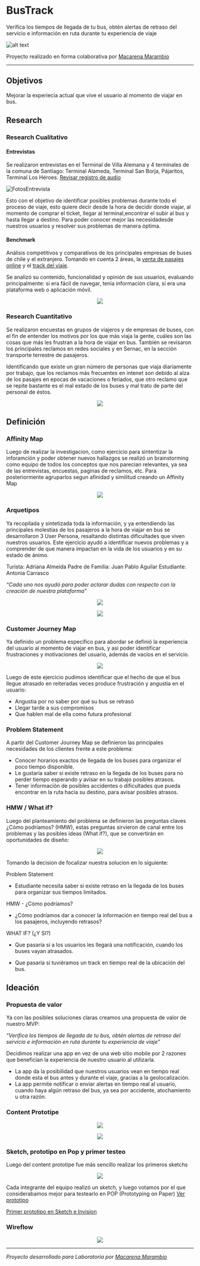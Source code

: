 # BusTrack

Verifica los tiempos de llegada de tu bus, obtén alertas de retraso del servicio e información en ruta durante tu experiencia de viaje

![alt text](https://image.ibb.co/e72g77/Captura_de_pantalla_2018_03_28_a_la_s_9_22_43_p_m.png)


Proyecto realizado en forma colaborativa por [Macarena Marambio](https://macamarambio.github.io/)

---

## Objetivos
Mejorar la experiecia actual que vive el usuario al momento de viajar en bus. 

## Research

### Research Cualitativo

#### Entrevistas
Se realizaron entrevistas en el Terminal de Villa Alemana y 4 terminales de la comuna de Santiago: Terminal Alameda, Terminal San Borja, Pájaritos, Terminal Los Héroes. [Revisar registro de audio](https://drive.google.com/open?id=1JoxWu37AwOk8YRdc0Gej38Np61dzQOx-)

![FotosEntrevista](https://image.ibb.co/fN5tn7/entrevistasbus.jpg)

Esto con el objetivo de identificar posibles problemas durante todo el proceso de viaje, esto quiere decir desde la hora de decidir donde viajar, al momento de comprar el ticket, llegar al terminal,encontrar el  subir al bus y hasta llegar a destino. Para poder conocer mejor las necesidadesde nuestros usuarios y resolver sus problemas de manera óptima. 

#### Benchmark 
Análisis competitivos y comparativos de los principales empresas de buses de chile y el extranjero.
Tomando en cuenta 2 áreas, la [venta de pasajes online](https://drive.google.com/open?id=1fJSvvYUKI8YE6wkzkRARnX5idnQNvfhjk1YfYGYKl0E) y el [track del viaje](https://drive.google.com/open?id=1jD62VQwBN8dfEJD_j6CrkZ7DbMheVGNygkRcxhqMeKM).

Se analizó su contenido, funcionalidad y opinión de sus usuarios, evaluando principalmente: si era fácil de navegar, tenía información clara, si era una plataforma web o aplicación móvil.

 <p align="center"> 
<img src="https://image.ibb.co/bULZS7/Captura_de_pantalla_2018_03_28_a_la_s_9_06_57_p_m.png">
</p>


### Research Cuantitativo

Se realizaron encuestas en grupos de viajeros y de empresas de buses, con el fin de entender los motivos por los que más viaja la gente, cuáles son las cosas que más les frustran a la hora de viajar en bus. También se revisaron los principales reclamos en redes sociales y en Sernac, en la sección transporte terrestre de pasajeros. 

Identificando que existe un gran número de personas que viaja diariamente por trabajo, que los reclamos más frecuentes en intenet son debido al alza de los pasajes en epocas de vacaciones o feriados, que otro reclamo que se repite bastante es el mal estado de los buses y mal trato de parte del personal de éstos. 

 <p align="center"> 
<img src="https://image.ibb.co/fCDFZn/reclamos_01.jpg">
</p>

## Definición

### Affinity Map

Luego de realizar la investigacion, como ejercicio para sintentizar la inforamción y poder obtener nuevos hallazgos se realizó un brainstorming como equipo de todos los conceptos que nos parecian relevantes, ya sea de las entrevistas, encuestas, paginas de reclamos, etc. Para posteriormente agruparlos segun afinidad y similitud creando un Affinity Map

 <p align="center"> 
<img src="https://image.ibb.co/jA7ZAS/bustrakaffiniti.jpg">
</p>


### Arquetipos

Ya recopilada y sintetizada toda la información, y ya entendiendo las principales molestias de los pasajeros a la hora de viajar en bus se desarrollaron 3 User Persona, resaltando distintas dificultades que viven nuestros usuarios. 
Este ejercicio ayudó a identificar nuevos problemas y a comprender de que manera impactan en la vida de los usuarios y en su estado de ánimo. 

Turista: Adriana Almeida
Padre de Familia: Juan Pablo Aguilar
Estudiante: Antonia Carrasco

*“Cada uno nos ayudó para poder aclarar dudas con respecto con la creación de nuestra plataforma”*

 <p align="center"> 
<img src="https://image.ibb.co/fiFeAS/personasbus.jpg">
</p>

 <p align="center"> 
<img src="https://image.ibb.co/eRwmqS/primarypersonabus_01.jpg">
</p>

### Customer Journey Map

Ya definido un problema específico para abordar se definió la experiencia del usuario al momento de viajar en bus, y asi poder identificar frustraciones y motivaciones del usuario, además de vacíos en el servicio. 

 <p align="center"> 
<img src="https://image.ibb.co/kDFhx7/Captura_de_pantalla_2018_02_05_a_la_s_10_07_44_a_m.png">
</p>

Luego de este ejercicio pudimos identificar que el hecho de que el bus llegue atrasado en reiteradas veces produce frustración y angustia en el usuario: 

* Angustia por no saber por qué su bus se retrasó
* Llegar tarde a sus compromisos
* Que hablen mal de ella como futura profesional

### Problem Statement

A partir del Customer Journey Map se definieron las principales necesidades de los clientes frente a este problema:

* Conocer horarios exactos de llegada de los buses para organizar el poco tiempo disponible.
* Le gustaría saber si existe retraso en la llegada de los buses para no perder tiempo esperando y avisar en su trabajo posibles atrasos.
* Tener información de posibles accidentes o dificultades que pueda encontrar en la ruta hacia su destino, para avisar posibles atrasos. 

### HMW / What if?

Luego del planteamiento del problema se definieron las preguntas claves ¿Cómo podríamos? (HMW), estas preguntas sirvieron de canal entre los problemas y las posibles ideas (What if?), que se convertirán en oportunidades de diseño:

 <p align="center"> 
<img src="https://image.ibb.co/h4MbQS/Captura_de_pantalla_2018_03_29_a_la_s_2_44_48_p_m.png">
</p>

Tomando la decision de focalizar nuestra solucion en lo siguiente: 

Problem Statement

* Estudiante necesita saber si existe retraso en la llegada de los buses para organizar sus tiempos limitados. 

HMW -  ¿Cómo podríamos?

* ¿Cómo podríamos dar a conocer la información en tiempo real del bus a los pasajeros, incluyendo retrasos?

WHAT IF?  (¿Y SI?)

* Que pasaría si a los usuarios les llegará una notificación, cuando los buses vayan atrasados.

* Que pasaría si tuviéramos un track en tiempo real de la ubicación del bus.

## Ideación

### Propuesta de valor

Ya con las posibles soluciones claras creamos una propuesta de valor de nuestro MVP:

*“Verifica los tiempos de llegada de tu bus, obtén alertas de retraso del servicio e información en ruta durante tu experiencia de viaje”*

Decidimos realizar una app en vez de una web sitio mobile por 2 razones que benefician la experiencia de nuestro usuario al utilizarla.
* La app da la posibilidad que nuestros usuarios vean en tiempo real donde esta el bus antes y durante el viaje, gracias a la geolocalización.
* La app permite notificar o enviar alertas en tiempo real al usuario, cuando haya algún retraso del bus, ya sea por accidente, atochamiento u otra razón.

### Content Prototipe

 <p align="center"> 
 <img src="https://image.ibb.co/iXROS7/Captura_de_pantalla_2018_04_01_a_la_s_8_46_48_p_m.png">
</p>
 <p align="center"> 
 <img src="https://image.ibb.co/bxygEn/Captura_de_pantalla_2018_04_01_a_la_s_8_52_35_p_m.png">
</p>


### Sketch, prototipo en Pop y primer testeo

Luego del content prototipe fue más sencillo realizar los primeros sketchs

 <p align="center"> 
<img src="https://image.ibb.co/eO5p0S/Captura_de_pantalla_2018_04_01_a_la_s_8_34_41_p_m.png">
</p>

Cada integrante del equipo realizó un sketch, y luego votamos por el que considerabamos mejor para testearlo en POP (Prototyping on Paper)
[Ver prototipo](https://marvelapp.com/3hh8ji3)




[Primer prototipo en Sketch e Invision](https://invis.io/MAFJZ542YEP)

### Wireflow

 <p align="center"> 
<img src="https://image.ibb.co/csRPvS/User_flow.jpg">
</p>



---
*Proyecto desarrollado para Laboratoria por [Macarena Marambio](https://macamarambio.github.io/)*
